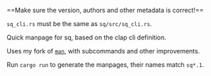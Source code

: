 ==Make sure the version, authors and other metadata is correct!==

`sq_cli.rs` must be the same as `sq/src/sq_cli.rs`.

Quick manpage for sq, based on the clap cli definition.

Uses my fork of [`man`](https://crates.io/crates/man), with subcommands and other improvements.

Run `cargo run` to generate the manpages, their names match `sq*.1`.
